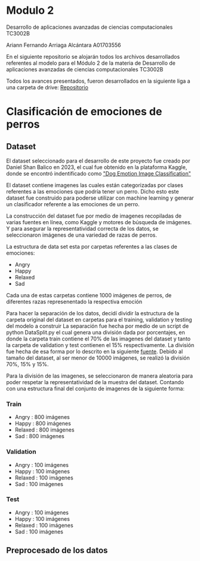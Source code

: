 # Modulo 2

Desarrollo de aplicaciones avanzadas de ciencias computacionales TC3002B

Ariann Fernando Arriaga Alcántara A01703556

En el siguiente repositorio se alojarán todos los archivos desarrollados referentes al modelo para el Módulo 2 de la materia de Desarrollo de aplicaciones avanzadas de ciencias computacionales TC3002B

Todos los avances presentados, fueron desarrollados en la siguiente liga a una carpeta de drive: [Repositorio](https://drive.google.com/drive/folders/14AKGu8siQM9iV9aBoJnX9msSJgTD-qDk?usp=sharing)


# Clasificación de emociones de perros

## Dataset
El dataset seleccionado para el desarrollo de este proyecto fue creado por Daniel Shan Balico en 2023, el cual fue obtenido en la plataforma Kaggle, donde se encontró indentificado como ["Dog Emotion Image Classification"](https://www.kaggle.com/datasets/danielshanbalico/dog-emotion/data)


El dataset contiene imagenes las cuales están categorizadas por clases referentes a las emociones que podría tener un perro. Dicho esto este dataset fue construido para poderse utilizar con machine learning y generar un clasificador referente a las emociones de un perro.

La construcción del dataset fue por medio de imagenes recopiladas de varias fuentes en línea, como Kaggle y motores de búsqueda de imágenes. Y para asegurar la representatividad correcta de los datos, se seleccionaron imágenes de una variedad de razas de perros.

La estructura de data set esta por carpetas referentes a las clases de emociones:
- Angry
- Happy
- Relaxed
- Sad

Cada una de estas carpetas contiene 1000 imágenes de perros, de diferentes razas represenentado la respectiva emoción

Para hacer la separación de los datos, decidí dividir la estructura de la carpeta original del dataset en carpetas para el training, validation y testing del modelo a construir
La separación fue hecha por medio de un script de python DataSplit.py el cual genera una división dada por porcentajes, en donde la carpeta train contiene el 70% de las imagenes del dataset y tanto la carpeta de validation y test contienen el 15% respectivamente. La división fue hecha de esa forma por lo descrito en la siguiente [fuente](https://www.baeldung.com/cs/train-test-datasets-ratio). Debido al tamaño del dataset, al ser menor de 10000 imágenes, se realizó la división 70%, 15% y 15%.

Para la división de las imagenes, se seleccionaron de manera aleatoria para poder respetar la representatividad de la muestra del dataset. 
Contando con una estructura final del conjunto de imagenes de la siguiente forma:

### Train
- Angry : 800 imágenes
- Happy : 800 imágenes
- Relaxed : 800 imágenes
- Sad : 800 imágenes
### Validation
- Angry : 100 imágenes
- Happy : 100 imágenes
- Relaxed : 100 imágenes
- Sad : 100 imágenes
### Test
- Angry : 100 imágenes
- Happy : 100 imágenes
- Relaxed : 100 imágenes
- Sad : 100 imágenes

## Preprocesado de los datos







